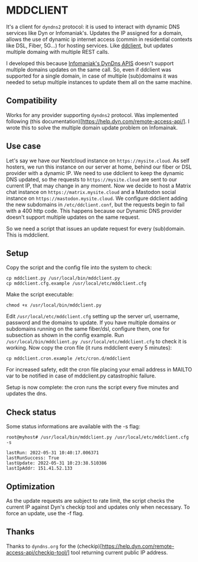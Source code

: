 # MDDCLIENT
It's a client for `dyndns2` protocol: it is used to interact with dynamic DNS services like Dyn or Infomaniak's.
Updates the IP assigned for a domain, allows the use of dynamic ip internet access (commin in residential contexts like DSL, Fiber, 5G...) for hosting services.
Like [ddclient](https://github.com/ddclient/ddclient), but updates multiple domaing with multiple REST calls.

I developed this because [Infomaniak's DynDns APIS](https://www.infomaniak.com/en/support/faq/2376/dyndns-updating-a-dynamic-dns-via-the-api) doesn't support multiple domains updates on the same call. So, even if ddclient was supported for a single domain, in case of multiple (sub)domains it was needed to setup multiple instances to update them all on the same machine.

## Compatibility
Works for any provider supporting `dyndns2` protocol. Was implemented following (this documentation)[https://help.dyn.com/remote-access-api/].
I wrote this to solve the multiple domain update problem on Infomainak.

## Use case
Let's say we have our Nextcloud instance on `https://mysite.cloud`. As self hosters, we run this instance on our server at home, behind our fiber or DSL provider with a dynamic IP. We need to use ddclient to keep the dynamic DNS updated, so the requests to `https://mysite.cloud` are sent to our current IP, that may change in any moment.
Now we decide to host a Matrix chat instance on `https://matrix.mysite.cloud` and a Mastodon social instance on `https://mastodon.mysite.cloud`. We configure ddclient adding the new subdomains in `/etc/ddclient.conf`, but the requests begin to fail with a 400 http code. This happens because our Dynamic DNS provider doesn't support multiple updates on the same request.

So we need a script that issues an update request for every (sub)domain. This is mddclient.

## Setup
Copy the script and the config file into the system to check:
```
cp mddclient.py /usr/local/bin/mddclient.py
cp mddclient.cfg.example /usr/local/etc/mddclient.cfg
```
Make the script executable:
```
chmod +x /usr/local/bin/mddclient.py
```
Edit `/usr/local/etc/mddclient.cfg` setting up the server url, username, password and the domains to update. If you have multiple domains or subdomains running on the same fiber/dsl, configure them, one for subsection as shown in the config example.
Run `/usr/local/bin/mddclient.py /usr/local/etc/mddclient.cfg` to check it is working.
Now copy the cron file (it runs mddclient every 5 minutes):
```
cp mddclient.cron.example /etc/cron.d/mddclient
```
For increased safety, edit the cron file placing your email address in MAILTO var to be notified in case of mddclient.py catastrophic failure.

Setup is now complete: the cron runs the script every five minutes and updates the dns.

## Check status
Some status informations are available with the -s flag:
```
root@myhost# /usr/local/bin/mddclient.py /usr/local/etc/mddclient.cfg -s

lastRun: 2022-05-31 10:40:17.006371
lastRunSuccess: True
lastUpdate: 2022-05-31 10:23:38.510386
lastIpAddr: 151.41.52.133
```

## Optimization
As the update requests are subject to rate limit, the script checks the current IP against Dyn's checkip tool and updates only when necessary. To force an update, use the -f flag.

## Thanks
Thanks to `dyndns.org` for the (checkip)[https://help.dyn.com/remote-access-api/checkip-tool/] tool returning current public IP address.
